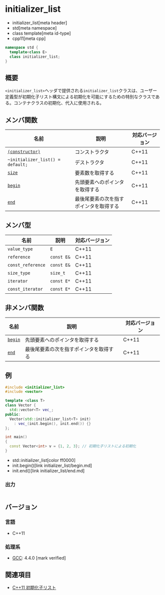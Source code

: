 # initializer_list
* initializer_list[meta header]
* std[meta namespace]
* class template[meta id-type]
* cpp11[meta cpp]

```cpp
namespace std {
  template<class E>
  class initializer_list;
}
```

## 概要
`<initializer_list>`ヘッダで提供される`initializer_list`クラスは、ユーザー定義型が初期化子リスト構文による初期化を可能にするための特別なクラスである。コンテナクラスの初期化、代入に使用される。


## メンバ関数

| 名前 | 説明 | 対応バージョン |
|--------------------------------|----------------|-------|
| [`(constructor)`](initializer_list/op_constructor.md) | コンストラクタ | C++11 |
| `~initializer_list() = default;`                      | デストラクタ | C++11 |
| [`size`](initializer_list/size.md)                  | 要素数を取得する | C++11 |
| [`begin`](initializer_list/begin.md)                | 先頭要素へのポインタを取得する | C++11 |
| [`end`](initializer_list/end.md)                    | 最後尾要素の次を指すポインタを取得する | C++11 |


## メンバ型

| 名前 | 説明 | 対応バージョン |
|-------------------|------------|-------|
| `value_type`      | `E` | C++11 |
| `reference`       | `const E&` | C++11 |
| `const_reference` | `const E&` | C++11 |
| `size_type`       | `size_t` | C++11 |
| `iterator`        | `const E*` | C++11 |
| `const_iterator`  | `const E*` | C++11 |


## 非メンバ関数

| 名前 | 説明 | 対応バージョン |
|-------------------|------------|-------|
| [`begin`](initializer_list/begin_free.md) | 先頭要素へのポインタを取得する | C++11 |
| [`end`](initializer_list/end_free.md)     | 最後尾要素の次を指すポインタを取得する | C++11 |


## 例
```cpp example
#include <initializer_list>
#include <vector>

template <class T>
class Vector {
  std::vector<T> vec_;
public:
  Vector(std::initializer_list<T> init)
    : vec_(init.begin(), init.end()) {}
};

int main()
{
  const Vector<int> v = {1, 2, 3}; // 初期化子リストによる初期化
}
```
* std::initializer_list[color ff0000]
* init.begin()[link initializer_list/begin.md]
* init.end()[link initializer_list/end.md]

### 出力
```
```

## バージョン
### 言語
- C++11

### 処理系
- [GCC](/implementation.md#gcc): 4.4.0 [mark verified]


## 関連項目
- [C++11 初期化子リスト](/lang/cpp11/initializer_lists.md)
